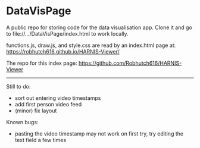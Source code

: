 # DataVisPage

A public repo for storing code for the data visualisation app. Clone it and go to file://.../DataVisPage/index.html to work locally.

functions.js, draw.js, and style.css are read by an index.html page at: https://robhutch616.github.io/HARNIS-Viewer/

The repo for this index page: https://github.com/Robhutch616/HARNIS-Viewer


----------------------------------------------------------------
Still to do:
- sort out entering video timestamps
- add first person video feed
- (minor) fix layout

Known bugs:
- pasting the video timestamp may not work on first try, try editing the text field a few times
